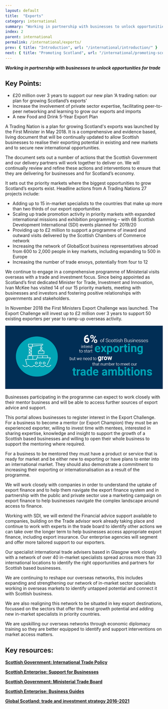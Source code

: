 ```yaml
---
layout: default
title:  "Exports"
category: international
summary: "Working in partnership with businesses to unlock opportunities for trade"
index: 2
parent: international
permalink: /international/exports/
prev: { title: "Introduction", url: "/international/introduction/" }
next: { title: "Promoting Scotland", url: "/international/promoting-scotland/" }
---
```


***Working in partnership with businesses to unlock opportunities for trade***

## Key Points:

- £20 million over 3 years to support our new plan ‘A trading nation: our plan for growing Scotland’s exports’
- Increase the involvement of private sector expertise, facilitating peer-to-peer networking and learning to grow our exports and imports
- A new Food and Drink 5-Year Export Plan

A Trading Nation is a plan for growing Scotland's exports was launched by the First Minister in May 2018. It is a comprehensive and evidence based, living document that will be continually updated to allow Scottish businesses to realise their exporting potential in existing and new markets and to secure new international opportunities.  

The document sets out a number of actions that the Scottish Government and our delivery partners will work together to deliver on. We will continually review and refine these actions and interventions to ensure that they are delivering for businesses and for Scotland’s economy.  

It sets out the priority markets where the biggest opportunities to grow Scotland’s exports exist.  Headline actions from A Trading Nations 27 projects include:
 * Adding up to 15 in-market specialists to the countries that make up more than two thirds of our export opportunities
 * Scaling up trade promotion activity in priority markets with expanded international missions and exhibition programming – with 68 Scottish Development International (SDI) events planned for 2019/20
 * Providing up to £2 million to support a programme of inward and outward visits delivered by the Scottish Chambers of Commerce network
 * Increasing the network of GlobalScot business representatives abroad from 600 to 2,000 people in key markets, including expanding to 500 in Europe
 * Increasing the number of trade envoys, potentially from four to 12

We continue to engage in a comprehensive programme of Ministerial visits overseas with a trade and investment focus. Since being appointed as Scotland’s first dedicated Minister for Trade, Investment and Innovation, Ivan McKee has visited 14 of our 15 priority markets, meeting with businesses and investors and fostering positive relationships with governments and stakeholders.  

In November 2018 the First Ministers Export Challenge was launched.  The Export Challenge will invest up to £2 million over 3 years to support 50 existing exporters per year to ramp-up overseas activity.  

![](/assets/images/infographics/International.4.jpg)

Businesses participating in the programme can expect to work closely with their mentor business and will be able to access further sources of export advice and support.  

This portal allows businesses to register interest in the Export Challenge. For a business to become a mentor (or Export Champion) they must be an experienced exporter, willing to invest time with mentees, interested in sharing expertise, knowledge and insight to support the growth of a Scottish based businesses and willing to open their whole business to support the mentoring where required.  

For a business to be mentored they must have a product or service that is ready for market and be either new to exporting or have plans to enter into an international market. They should also demonstrate a commitment to increasing their exporting or internationalisation as a result of the programme.  

We will work closely with companies in order to understand the uptake of export finance and to help them navigate the export finance system and in partnership with the public and private sector use a marketing campaign on export finance to help businesses navigate the complex landscape around access to finance.  

Working with SDI, we will extend the Financial advice support available to companies, building on the Trade advisor work already taking place and continue to work with experts in the trade board to identify other actions we can take over the longer term to help businesses access appropriate export finance, including export insurance. Our enterprise agencies will segment and offer more tailored support to our exporters.  

Our specialist international trade advisers based in Glasgow work closely with a network of over 40 in-market specialists spread across more than 33 international locations to identify the right opportunities and partners for Scottish based businesses.  

We are continuing to reshape our overseas networks, this includes expanding and strengthening our network of in-market sector specialists working in overseas markets to identify untapped potential and connect it with Scottish business.  

We are also realigning this network to be situated in key export destinations, focussed on the sectors that offer the most growth potential and adding new in-market specialists in priority countries.  

We are upskilling our overseas networks through economic diplomacy training so they are better equipped to identify and support interventions on market access matters.  

## Key resources:
**[Scottish Government: International Trade Policy](https://www.gov.scot/policies/international-trade-and-investment/latest/)**  

**[Scottish Enterprise: Support for Businesses](https://www.scottish-enterprise.com/support-for-businesses/exports-and-international-markets)**  

**[Scottish Government: Ministerial Trade Board](https://www.gov.scot/groups/ministerial-trade-board/)**  

**[Scottish Enterprise: Business Guides](https://www.scottish-enterprise.com/learning-zone/business-guides-and-webinars/components-folder/business-guides-and-webinar-listing/prepare-for-brexit-toolkit)**

**[Global Scotland: trade and investment strategy 2016-2021](https://www.gov.scot/publications/global-scotland-scotlands-trade-investment-strategy-2016-2021/pages/1/)**
